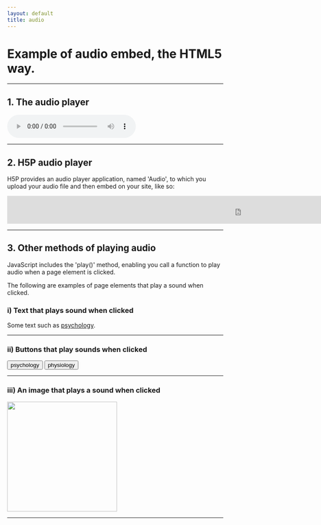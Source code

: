 ```yaml
---
layout: default
title: audio
---
```


<h1>Example of audio embed, the HTML5 way.</h1> 
<hr>

<h2>1. The audio player</h2> 

<audio controls id="part1"> 
<source src="https://martinbarge.github.io/sml5202-sts/assets/audio/FullExtract.ogg" type="audio/ogg"> 
<source src="https://martinbarge.github.io/sml5202-sts/assets/audio/FullExtract.mp3" type="audio/mpeg">
Your browser does not support the audio tag.
</audio>

<hr>

<h2>2. H5P audio player</h2> 
<p id="part2">H5P provides an audio player application, named 'Audio', to which you upload your audio file and then embed on your site, like so:</p>

<iframe src="https://h5p.org/h5p/embed/439512" width="1090" height="65" frameborder="0" allowfullscreen="allowfullscreen" allow="geolocation *; microphone *; camera *; midi *; encrypted-media *"></iframe><script src="https://h5p.org/sites/all/modules/h5p/library/js/h5p-resizer.js" charset="UTF-8"></script>

<hr>

<h2>3. Other methods of playing audio</h2>
<p id="part3">JavaScript includes the 'play()' method, enabling you call a function to play audio when a page element is clicked.</p>
<p>The following are examples of page elements that play a sound when clicked.</p>

<h3>i) Text that plays sound when clicked</h3>
<p>Some text such as <a href="#" onClick="playSound('audio1');event.preventDefault();">psychology</a>.</p>

<hr>
<h3>ii) Buttons that play sounds when clicked</h3>

<form> 
<input id="submit" type="button" value="psychology" onClick="playSound('audio1')"> 
<input id="submit" type="button" value="physiology" onClick="playSound('audio2')"> 
</form>

<hr>
<h3>iii) An image that plays a sound when clicked</h3>
<a id="image" onClick="playSound('audio3')"><img
src="https://upload.wikimedia.org/wikipedia/commons/b/b3/Ostafrikanisches_Spitzmaulnashorn.JPG" style="width:256px; cursor: pointer;" /></a> 
<hr>

<!--The Audio Elements -->
<audio id="audio1"> 
<source src="https://martinbarge.github.io/sml5202-sts/assets/audio/psych.ogg" type="audio/ogg">
<source src="https://martinbarge.github.io/sml5202-sts/assets/audio/psych.mp3" type="audio/mpeg"> 
</audio> 

<audio id="audio2">
<source src="https://martinbarge.github.io/sml5202-sts/assets/audio/physiology.ogg" type="audio/ogg">
<source src="https://martinbarge.github.io/sml5202-sts/assets/audio/physiology.mp3" type="audio/mpeg"> 
</audio> 

<audio id="audio3"> 
<source src="https://martinbarge.github.io/sml5202-sts/assets/audio/rhino.ogg" type="audio/ogg"> 
<source src="https://martinbarge.github.io/sml5202-sts/assets/audio/rhino.mp3" type="audio/mpeg"> 
</audio>

<!-- JavaScript Function -->
<script> 
function playSound(soundobj) { 
let thissound=document.getElementById(soundobj); 
thissound.play();
}
</script>
